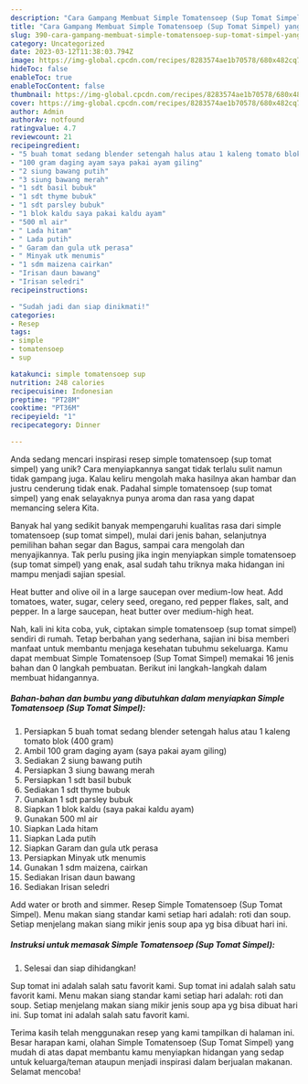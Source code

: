```yaml
---
description: "Cara Gampang Membuat Simple Tomatensoep (Sup Tomat Simpel) yang Enak"
title: "Cara Gampang Membuat Simple Tomatensoep (Sup Tomat Simpel) yang Enak"
slug: 390-cara-gampang-membuat-simple-tomatensoep-sup-tomat-simpel-yang-enak
category: Uncategorized
date: 2023-03-12T11:38:03.794Z
image: https://img-global.cpcdn.com/recipes/8283574ae1b70578/680x482cq70/simple-tomatensoep-sup-tomat-simpel-foto-resep-utama.jpg
hideToc: false
enableToc: true
enableTocContent: false
thumbnail: https://img-global.cpcdn.com/recipes/8283574ae1b70578/680x482cq70/simple-tomatensoep-sup-tomat-simpel-foto-resep-utama.jpg
cover: https://img-global.cpcdn.com/recipes/8283574ae1b70578/680x482cq70/simple-tomatensoep-sup-tomat-simpel-foto-resep-utama.jpg
author: Admin
authorAv: notfound
ratingvalue: 4.7
reviewcount: 21
recipeingredient:
- "5 buah tomat sedang blender setengah halus atau 1 kaleng tomato blok 400 gram"
- "100 gram daging ayam saya pakai ayam giling"
- "2 siung bawang putih"
- "3 siung bawang merah"
- "1 sdt basil bubuk"
- "1 sdt thyme bubuk"
- "1 sdt parsley bubuk"
- "1 blok kaldu saya pakai kaldu ayam"
- "500 ml air"
- " Lada hitam"
- " Lada putih"
- " Garam dan gula utk perasa"
- " Minyak utk menumis"
- "1 sdm maizena cairkan"
- "Irisan daun bawang"
- "Irisan seledri"
recipeinstructions:

- "Sudah jadi dan siap dinikmati!"
categories:
- Resep
tags:
- simple
- tomatensoep
- sup

katakunci: simple tomatensoep sup 
nutrition: 248 calories
recipecuisine: Indonesian
preptime: "PT28M"
cooktime: "PT36M"
recipeyield: "1"
recipecategory: Dinner

---
```





Anda sedang mencari inspirasi resep simple tomatensoep (sup tomat simpel) yang unik? Cara menyiapkannya sangat tidak terlalu sulit namun tidak gampang juga. Kalau keliru mengolah maka hasilnya akan hambar dan justru cenderung tidak enak. Padahal simple tomatensoep (sup tomat simpel) yang enak selayaknya punya aroma dan rasa yang dapat memancing selera Kita.





Banyak hal yang sedikit banyak mempengaruhi kualitas rasa dari simple tomatensoep (sup tomat simpel), mulai dari jenis bahan, selanjutnya pemilihan bahan segar dan Bagus, sampai cara mengolah dan menyajikannya. Tak perlu pusing jika ingin menyiapkan simple tomatensoep (sup tomat simpel) yang enak,      asal sudah tahu triknya maka hidangan ini mampu menjadi sajian spesial.














Heat butter and olive oil in a large saucepan over medium-low heat. Add tomatoes, water, sugar, celery seed, oregano, red pepper flakes, salt, and pepper. In a large saucepan, heat butter over medium-high heat.






Nah, kali ini kita coba, yuk, ciptakan simple tomatensoep (sup tomat simpel) sendiri di rumah. Tetap berbahan yang sederhana, sajian ini bisa memberi manfaat untuk membantu menjaga kesehatan tubuhmu sekeluarga. Kamu dapat membuat Simple Tomatensoep (Sup Tomat Simpel) memakai 16 jenis bahan dan 0 langkah pembuatan. Berikut ini langkah-langkah dalam membuat hidangannya.

<!--inarticleads1-->

##### Bahan-bahan dan bumbu yang dibutuhkan dalam menyiapkan Simple Tomatensoep (Sup Tomat Simpel):

1. Persiapkan 5 buah tomat sedang blender setengah halus atau 1 kaleng tomato blok (400 gram)
1. Ambil 100 gram daging ayam (saya pakai ayam giling)
1. Sediakan 2 siung bawang putih
1. Persiapkan 3 siung bawang merah
1. Persiapkan 1 sdt basil bubuk
1. Sediakan 1 sdt thyme bubuk
1. Gunakan 1 sdt parsley bubuk
1. Siapkan 1 blok kaldu (saya pakai kaldu ayam)
1. Gunakan 500 ml air
1. Siapkan  Lada hitam
1. Siapkan  Lada putih
1. Siapkan  Garam dan gula utk perasa
1. Persiapkan  Minyak utk menumis
1. Gunakan 1 sdm maizena, cairkan
1. Sediakan Irisan daun bawang
1. Sediakan Irisan seledri


Add water or broth and simmer. Resep Simple Tomatensoep (Sup Tomat Simpel). Menu makan siang standar kami setiap hari adalah: roti dan soup. Setiap menjelang makan siang mikir jenis soup apa yg bisa dibuat hari ini. 

<!--inarticleads2-->

##### Instruksi untuk memasak Simple Tomatensoep (Sup Tomat Simpel):


1. Selesai dan siap dihidangkan!

Sup tomat ini adalah salah satu favorit kami. Sup tomat ini adalah salah satu favorit kami. Menu makan siang standar kami setiap hari adalah: roti dan soup. Setiap menjelang makan siang mikir jenis soup apa yg bisa dibuat hari ini. Sup tomat ini adalah salah satu favorit kami. 

Terima kasih telah menggunakan resep yang kami tampilkan di halaman ini. Besar harapan kami, olahan Simple Tomatensoep (Sup Tomat Simpel) yang mudah di atas dapat membantu kamu menyiapkan hidangan yang sedap untuk keluarga/teman ataupun menjadi inspirasi dalam berjualan makanan. Selamat mencoba!
